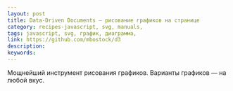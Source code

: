 ```yaml
---
layout: post
title: Data-Driven Documents — рисование графиков на странице
category: recipes-javascript, svg, manuals, 
tags: javascript, svg, график, диаграмма, 
link: https://github.com/mbostock/d3
description: 
keywords: 
---
```


<p>Мощнейший инструмент рисования графиков. Варианты графиков — на любой вкус.</p>
